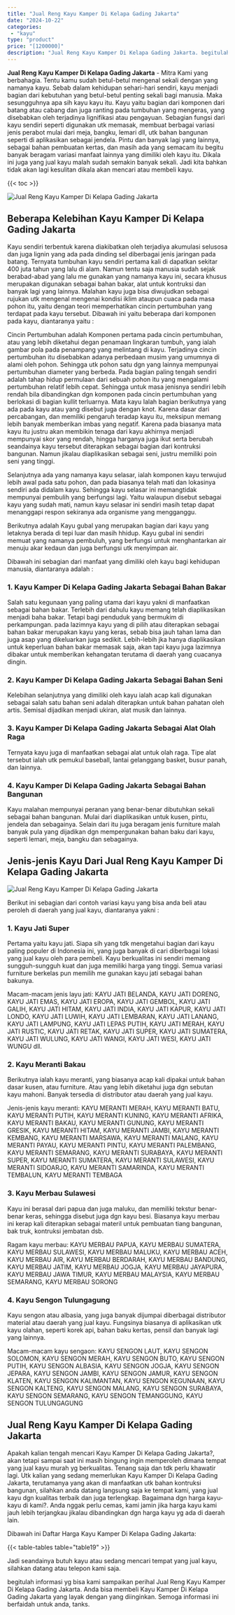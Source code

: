 ```yaml
---
title: "Jual Reng Kayu Kamper Di Kelapa Gading Jakarta"
date: "2024-10-22"
categories:
 - "kayu"
type: "product"
price: "[1200000]"
description: "Jual Reng Kayu Kamper Di Kelapa Gading Jakarta. begitulah informasi yg bisa kami sampaikan perihal Jual Reng Kayu Kamper Di Kelapa Gading Jakarta. Anda bisa..."
---
```


**Jual Reng Kayu Kamper Di Kelapa Gading Jakarta** - Mitra Kami yang berbahagia. Tentu kamu sudah betul-betul mengenal sekali dengan yang namanya kayu. Sebab dalam kehidupan sehari-hari sendiri, kayu menjadi bagian dari kebutuhan yang betul-betul penting sekali bagi manusia. Maka sesungguhnya apa sih kayu kayu itu. Kayu yaitu bagian dari komponen dari batang atau cabang dan juga ranting pada tumbuhan yang mengeras, yang disebabkan oleh terjadinya lignifikasi atau pengayuan. Sebagian fungsi dari kayu sendiri seperti digunakan utk memasak, membuat berbagai variasi jenis perabot mulai dari meja, bangku, lemari dll, utk bahan bangunan seperti di aplikasikan sebagai jendela. Pintu dan banyak lagi yang lainnya, sebagai bahan pembuatan kertas, dan masih ada yang semacam itu begitu banyak beragam variasi manfaat lainnya yang dimiliki oleh kayu itu. Dikala ini juga yang jual kayu malah sudah semakin banyak sekali. Jadi kita bahkan tidak akan lagi kesulitan dikala akan mencari atau membeli kayu.

{{< toc >}}

![Jual Reng Kayu Kamper Di Kelapa Gading Jakarta](/images/kayu/kayu33.jpg)

## Beberapa Kelebihan Kayu Kamper Di Kelapa Gading Jakarta

Kayu sendiri terbentuk karena diakibatkan oleh terjadiya akumulasi selusosa dan juga lignin yang ada pada dinding sel diberbagai jenis jaringan pada batang. Ternyata tumbuhan kayu sendiri pertama kali di dapatkan sekitar 400 juta tahun yang lalu di alam. Namun tentu saja manusia sudah sejak berabad-abad yang lalu me gunakan yang namanya kayu ini, secara khusus merupakan digunakan sebagai bahan bakar, alat untuk kontruksi dan banyak lagi yang lainnya. Malahan kayu juga bisa diwujudkan sebagai rujukan utk mengenal mengenai kondisi iklim ataupun cuaca pada masa pohon itu, yaitu dengan teori memperhatikan cincin pertumbuhan yang terdapat pada kayu tersebut. Dibawah ini yaitu beberapa dari komponen pada kayu, diantaranya yaitu :

Cincin Pertumbuhan adalah Komponen pertama pada cincin pertumbuhan, atau yang lebih diketahui degan penamaan lingkaran tumbuh, yang ialah gambar pola pada penampang yang melintang di kayu. Terjadinya cincin pertumbuhan itu disebabkan adanya perbedaan musim yang umumnya di alami oleh pohon. Sehingga utk pohon satu dgn yang lainnya mempunyai pertumbuhan diameter yang berbeda. Pada bagian paling tengah sendiri adalah tahap hidup permulaan dari sebuah pohon itu yang mengalami pertumbuhan relatif lebih cepat. Sehingga untuk masa jenisnya sendiri lebih rendah bila dibandingkan dgn komponen pada cincin pertumbuhan yang berlokasi di bagian kullit terluarnya. Mata kayu Ialah bagian berikutnya yang ada pada kayu atau yang disebut juga dengan knot. Karena dasar dari percabangan, dan memiliki pengaruh teradap kayu itu, meksipun memang lebih banyak memberikan imbas yang negatif. Karena pada biasanya mata kayu itu justru akan membikin tenaga dari kayu akhirnya menjadi mempunyai skor yang rendah, hingga harganya juga ikut serta berubah seandainya kayu tersebut diterapkan sebagai bagian dari kontruksi bangunan. Namun jikalau diaplikasikan sebagai seni, justru memiliki poin seni yang tinggi.

Selanjutnya ada yang namanya kayu selasar, ialah komponen kayu terwujud lebih awal pada satu pohon, dan pada biasanya telah mati dan lokasinya sendiri ada didalam kayu. Sehingga kayu selasar ini memangtidak mempunyai pembulih yang berfungsi lagi. Yaitu walaupun disebut sebagai kayu yang sudah mati, namun kayu selasar ini sendiri masih tetap dapat menanggapi respon sekiranya ada organisme yang mengganggu.

Berikutnya adalah Kayu gubal yang merupakan bagian dari kayu yang letaknya berada di tepi luar dan masih hhidup. Kayu gubal ini sendiri memuat yang namanya pembuluh, yang berfungsi untuk menghantarkan air menuju akar kedaun dan juga berfungsi utk menyimpan air.

Dibawah ini sebagian dari manfaat yang dimiliki oleh kayu bagi kehidupan manusia, diantaranya adalah :

### 1\. Kayu Kamper Di Kelapa Gading Jakarta Sebagai Bahan Bakar

Salah satu kegunaan yang paling utama dari kayu yakni di manfaatkan sebagai bahan bakar. Terlebih dari dahulu kayu memang telah diaplikasikan menjadi baha bakar. Tetapi bagi penduduk yang bermukim di perkampungan. pada lazimnya kayu yang di pilih atau diterapkan sebagai bahan bakar merupakan kayu yang keras, sebab bisa jauh tahan lama dan juga asap yang dikeluarkan juga sedikit. Lebih-lebih jka hanya diaplikasikan untuk keperluan bahan bakar memasak saja, akan tapi kayu juga lazimnya dibakar untuk memberikan kehangatan terutama di daerah yang cuacanya dingin.

### 2\. Kayu Kamper Di Kelapa Gading Jakarta Sebagai Bahan Seni

Kelebihan selanjutnya yang dimiliki oleh kayu ialah acap kali digunakan sebagai salah satu bahan seni adalah diterapkan untuk bahan pahatan oleh artis. Semisal dijadikan menjadi ukiran, alat musik dan lainnya.

### 3\. Kayu Kamper Di Kelapa Gading Jakarta Sebagai Alat Olah Raga

Ternyata kayu juga di manfaatkan sebagai alat untuk olah raga. Tipe alat tersebut ialah utk pemukul baseball, lantai gelanggang basket, busur panah, dan lainnya.

### 4\. Kayu Kamper Di Kelapa Gading Jakarta Sebagai Bahan Bangunan

Kayu malahan mempunyai peranan yang benar-benar dibutuhkan sekali sebagai bahan bangunan. Mulai dari diaplikasikan untuk kusen, pintu, jendela dan sebagainya. Selain dari itu juga beragam jenis furniture malah banyak pula yang dijadikan dgn mempergunakan bahan baku dari kayu, seperti lemari, meja, bangku dan sebagainya.

## Jenis-jenis Kayu Dari Jual Reng Kayu Kamper Di Kelapa Gading Jakarta

![Jual Reng Kayu Kamper Di Kelapa Gading Jakarta](/images/kayu/kayu42.jpg)

Berikut ini sebagian dari contoh variasi kayu yang bisa anda beli atau peroleh di daerah yang jual kayu, diantaranya yakni :

### 1\. Kayu Jati Super

Pertama yaitu kayu jati. Siapa sih yang tdk mengetahui bagian dari kayu paling populer di Indonesia ini, yang juga banyak di cari diberbagai lokasi yang jual kayu oleh para pembeli. Kayu berkualitas ini sendiri memang sungguh-sungguh kuat dan juga memiliki harga yang tinggi. Semua variasi furniture berkelas pun memilih me gunakan kayu jati sebagai bahan bakunya.

Macam-macam jenis layu jati: KAYU JATI BELANDA, KAYU JATI DORENG, KAYU JATI EMAS, KAYU JATI EROPA, KAYU JATI GEMBOL, KAYU JATI GALIH, KAYU JATI HITAM, KAYU JATI INDIA, KAYU JATI KAPUR, KAYU JATI LONDO, KAYU JATI LUWIH, KAYU JATI LEMBARAN, KAYU JATI LANANG, KAYU JATI LAMPUNG, KAYU JATI LEPAS PUTIH, KAYU JATI MERAH, KAYU JATI RUSTIC, KAYU JATI RETAK, KAYU JATI SUPER, KAYU JATI SUMATERA, KAYU JATI WULUNG, KAYU JATI WANGI, KAYU JATI WESI, KAYU JATI WUNGU dll.

### 2\. Kayu Meranti Bakau

Berikutnya ialah kayu meranti, yang biasanya acap kali dipakai untuk bahan dasar kusen, atau furniture. Atau yang lebih diketahui juga dgn sebutan kayu mahoni. Banyak tersedia di distributor atau daerah yang jual kayu.

Jenis-jenis kayu meranti: KAYU MERANTI MERAH, KAYU MERANTI BATU, KAYU MERANTI PUTIH, KAYU MERANTI KUNING, KAYU MERANTI AFRIKA, KAYU MERANTI BAKAU, KAYU MERANTI GUNUNG, KAYU MERANTI GRESIK, KAYU MERANTI HITAM, KAYU MERANTI JAMBI, KAYU MERANTI KEMBANG, KAYU MERANTI MARSAWA, KAYU MERANTI MALANG, KAYU MERANTI PAYAU, KAYU MERANTI PINTU, KAYU MERANTI PALEMBANG, KAYU MERANTI SEMARANG, KAYU MERANTI SURABAYA, KAYU MERANTI SUPER, KAYU MERANTI SUMATERA, KAYU MERANTI SULAWESI, KAYU MERANTI SIDOARJO, KAYU MERANTI SAMARINDA, KAYU MERANTI TEMBALUN, KAYU MERANTI TEMBAGA

### 3\. Kayu Merbau Sulawesi

Kayu ini berasal dari papua dan juga maluku, dan memiliki tekstur benar-benar keras, sehingga disebut juga dgn kayu besi. Biasanya kayu merbau ini kerap kali diterapkan sebagai materil untuk pembuatan tiang bangunan, bak truk, kontruksi jembatan dsb.

Ragam kayu merbau: KAYU MERBAU PAPUA, KAYU MERBAU SUMATERA, KAYU MERBAU SULAWESI, KAYU MERBAU MALUKU, KAYU MERBAU ACEH, KAYU MERBAU AIR, KAYU MERBAU BERDARAH, KAYU MERBAU BANDUNG, KAYU MERBAU JATIM, KAYU MERBAU JOGJA, KAYU MERBAU JAYAPURA, KAYU MERBAU JAWA TIMUR, KAYU MERBAU MALAYSIA, KAYU MERBAU SEMARANG, KAYU MERBAU SORONG

### 4\. Kayu Sengon Tulungagung

Kayu sengon atau albasia, yang juga banyak dijumpai diberbagai distributor material atau daerah yang jual kayu. Fungsinya biasanya di aplikasikan utk kayu olahan, seperti korek api, bahan baku kertas, pensil dan banyak lagi yang lainnya.

Macam-macam kayu sengaon: KAYU SENGON LAUT, KAYU SENGON SOLOMON, KAYU SENGON MERAH, KAYU SENGON BUTO, KAYU SENGON PUTIH, KAYU SENGON ALBASIA, KAYU SENGON JOGJA, KAYU SENGON JEPARA, KAYU SENGON JAMBI, KAYU SENGON JAMUR, KAYU SENGON KLATEN, KAYU SENGON KALIMANTAN, KAYU SENGON KEGUNAAN, KAYU SENGON KALTENG, KAYU SENGON MALANG, KAYU SENGON SURABAYA, KAYU SENGON SEMARANG, KAYU SENGON TEMANGGUNG, KAYU SENGON TULUNGAGUNG

## Jual Reng Kayu Kamper Di Kelapa Gading Jakarta

Apakah kalian tengah mencari Kayu Kamper Di Kelapa Gading Jakarta?, akan tetapi sampai saat ini masih bingung ingin memperoleh dimana tempat yang jual kayu murah yg berkualitas. Tenang saja dan tdk perlu khawatir lagi. Utk kalian yang sedang memerlukan Kayu Kamper Di Kelapa Gading Jakarta, terutamanya yang akan di manfaatkan utk bahan kontruksi bangunan, silahkan anda datang langsung saja ke tempat kami, yang jual kayu dgn kualitas terbaik dan juga terlengkap. Bagaimana dgn harga kayu-kayu di kami?. Anda nggak perlu cemas, kami jamin jika harga kayu kami jauh lebih terjangkau jikalau dibandingkan dgn harga kayu yg ada di daerah lain.

Dibawah ini Daftar Harga Kayu Kamper Di Kelapa Gading Jakarta:

{{< table-tables table="table19" >}}

Jadi seandainya butuh kayu atau sedang mencari tempat yang jual kayu, silahkan datang atau telepon kami saja.

begitulah informasi yg bisa kami sampaikan perihal Jual Reng Kayu Kamper Di Kelapa Gading Jakarta. Anda bisa membeli Kayu Kamper Di Kelapa Gading Jakarta yang layak dengan yang diinginkan. Semoga informasi ini berfaidah untuk anda, tanks.
